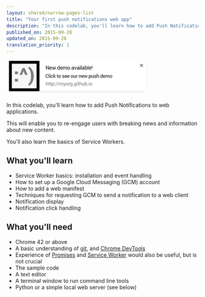 ```yaml
---
layout: shared/narrow-pages-list
title: "Your first push notifications web app"
description: "In this codelab, you'll learn how to add Push Notifications to web applications. This will enable you to re-engage users with breaking news and information about new content."
published_on: 2015-09-28
updated_on: 2015-09-28
translation_priority: 1
---
```


<img src="images/image00.png" width="373" height="93" alt="Screenshot of push notification" />

In this codelab, you'll learn how to add Push Notifications to web applications.

This will enable you to re-engage users with breaking news and information about
new content.

You'll also learn the basics of Service Workers.

## What you'll learn

* Service Worker basics: installation and event handling
* How to set up a Google Cloud Messaging (GCM) account
* How to add a web manifest
* Techniques for requesting GCM to send a notification to a web client
* Notification display
* Notification click handling

## What you'll need

* Chrome 42 or above
* A basic understanding of [git](http://git-scm.com/), and [Chrome DevTools](https://developer.chrome.com/devtools)
* Experience of [Promises](http://www.html5rocks.com/en/tutorials/es6/promises/) and [Service Worker](http://www.html5rocks.com/en/tutorials/service-worker/introduction/) would also be useful, but is not crucial
* The sample code
* A text editor
* A terminal window to run command line tools
* Python or a simple local web server (see below)
